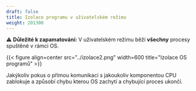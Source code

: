 ```yaml
---
draft: false
title: Izolace programu v uživatelském režimu
weight: 201300
---
```


<div class="note-blue">

⚠️ **Důležité k zapamatování:** V uživatelském režimu běží **všechny** procesy spuštěné v rámci OS. 

</div>

{{< figure align=center src="../izolace2.png" width=600 title="Izolace OS programů" >}}

Jakýkoliv pokus o přímou komunikaci s jakoukoliv komponentou CPU zablokuje a způsobí chybu kterou OS zachytí a chybující proces ukončí.